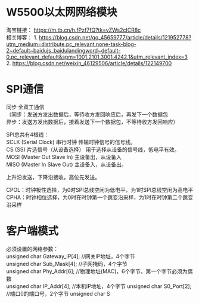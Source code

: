 # W5500以太网网络模块
淘宝链接：  https://m.tb.cn/h.fPzf7fQ?tk=vZWs2cICR8c  
相关博客： 1. https://blog.csdn.net/qq_45659777/article/details/121952778?utm_medium=distribute.pc_relevant.none-task-blog-2~default~baidujs_baidulandingword~default-0.pc_relevant_default&spm=1001.2101.3001.4242.1&utm_relevant_index=3  
  2. https://blog.csdn.net/weixin_46129506/article/details/122149700  

# SPI通信  
同步 全双工通信  
（同步：发送方发出数据后，等待收方发回响应后，再发下一个数据包  
    异步：发送方发出数据后，接着发送下一个数据包，不等待收方发回响应）  

SPI总共有4根线：  
SCLK (Serial Clock) 串行时钟 传输时钟信号的信号线。    
CS (SS) 片选信号（从设备选择） 用于选择从设备的信号线，低电平有效。  
MOSI (Master Out Slave In) 主设备出，从设备入  
MISO (Master In Slave Out) 主设备入，从设备出。  

上升沿发送，下降沿接收，高位先发送。  

CPOL：时钟极性选择，为0时SPI总线空闲为低电平，为1时SPI总线空闲为高电平  
CPHA：时钟相位选择，为0时在时钟第一个跳变沿采样，为1时在时钟第二个跳变沿采样  

# 客户端模式  
必须设置的网络参数：  
unsigned char Gateway_IP[4]; //网关IP地址，4个字节  
unsigned char Sub_Mask[4]; //子网掩码，4个字节  
unsigned char Phy_Addr[6]; //物理地址(MAC)，6个字节，第一个字节必须为偶数  
unsigned char IP_Addr[4]; //本机IP地址，4个字节
unsigned char S0_Port[2]; //端口0的端口号，2个字节
unsigned char S
